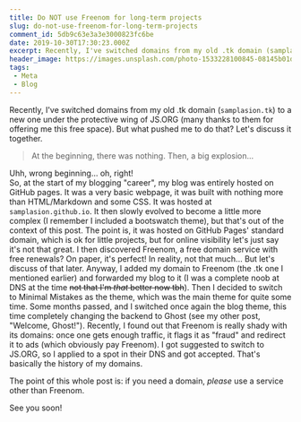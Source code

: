 ```yaml
---
title: Do NOT use Freenom for long-term projects
slug: do-not-use-freenom-for-long-term-projects
comment_id: 5db9c63e3a3e3000823fc6be
date: 2019-10-30T17:30:23.000Z
excerpt: Recently, I've switched domains from my old .tk domain (samplasion.tk) to a new one under the protective wing of JS.ORG (many thanks to them for offering me this free space). But what pushed me to do that?
header_image: https://images.unsplash.com/photo-1533228100845-08145b01de14?ixlib=rb-1.2.1&q=80&fm=jpg&crop=entropy&cs=tinysrgb&w=2000&fit=max&ixid=eyJhcHBfaWQiOjExNzczfQ
tags: 
 - Meta
 - Blog
---
```


<p>Recently, I've switched domains from my old .tk domain (<code>samplasion.tk</code>) to a new one under the protective wing of JS.ORG (many thanks to them for offering me this free space). But what pushed me to do that? Let's discuss it together.</p><blockquote>At the beginning, there was nothing. Then, a big explosion...</blockquote><p>Uhh, wrong beginning... oh, right!<br>So, at the start of my blogging "career", my blog was entirely hosted on GitHub pages. It was a very basic webpage, it was built with nothing more than HTML/Markdown and some CSS. It was hosted at <code>samplasion.github.io</code>. It then slowly evolved to become a little more complex (I remember I included a bootswatch theme), but that's out of the context of this post. The point is, it was hosted on GitHub Pages' standard domain, which is ok for little projects, but for online visibility let's just say it's not that great. I then discovered Freenom, a free domain service with free renewals? On paper, it's perfect! In reality, not that much... But let's discuss of that later. Anyway, I added my domain to Freenom (the .tk one I mentioned earlier) and forwarded my blog to it (I was a complete noob at DNS at the time <s>not that I'm <em>that</em> better now tbh</s>). Then I decided to switch to Minimal Mistakes as the theme, which was the main theme for quite some time. Some months passed, and I switched once again the blog theme, this time completely changing the backend to Ghost (see my other post, "Welcome, Ghost!"). Recently, I found out that Freenom is really shady with its domains: once one gets enough traffic, it flags it as "fraud" and redirect it to ads (which obviously pay Freenom). I got suggested to switch to JS.ORG, so I applied to a spot in their DNS and got accepted. That's basically the history of my domains.</p><p>The point of this whole post is: if you need a domain, <em>please</em> use a service other than Freenom.</p><p>See you soon!</p>